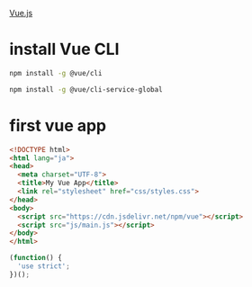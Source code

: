 [Vue.js](https://vuejs.org/)



# install Vue CLI
```sh
npm install -g @vue/cli

npm install -g @vue/cli-service-global

```


# first vue app
```html
<!DOCTYPE html>
<html lang="ja">
<head>
  <meta charset="UTF-8">
  <title>My Vue App</title>
  <link rel="stylesheet" href="css/styles.css">
</head>
<body>
  <script src="https://cdn.jsdelivr.net/npm/vue"></script>
  <script src="js/main.js"></script>
</body>
</html>
```

```js
(function() {
  'use strict';
})();
```
